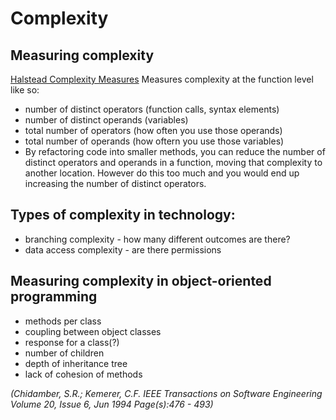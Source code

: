 # Complexity

## Measuring complexity

[Halstead Complexity Measures](https://en.wikipedia.org/wiki/Halstead_complexity_measures) Measures complexity at the function level like so: 
  - number of distinct operators (function calls, syntax elements)
  - number of distinct operands (variables)
  - total number of operators (how often you use those operands)
  - total number of operands (how oftern you use those variables)
  - By refactoring code into smaller methods, you can reduce the number of distinct operators and operands in a function, moving that complexity to another location. However do this too much and you would end up increasing the number of distinct operators.

## Types of complexity in technology: 
  - branching complexity - how many different outcomes are there? 
  - data access complexity - are there permissions

## Measuring complexity in object-oriented programming
  - methods per class
  - coupling between object classes
  - response for a class(?)
  - number of children
  - depth of inheritance tree
  - lack of cohesion of methods

_(Chidamber, S.R.; Kemerer, C.F. IEEE Transactions on Software Engineering Volume 20, Issue 6, Jun 1994 Page(s):476 - 493)_

